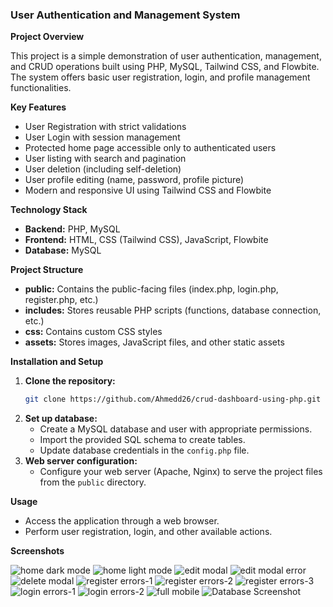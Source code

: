 ### User Authentication and Management System

**Project Overview**

This project is a simple demonstration of user authentication, management, and CRUD operations built using PHP, MySQL, Tailwind CSS, and Flowbite. The system offers basic user registration, login, and profile management functionalities.

**Key Features**

- User Registration with strict validations
- User Login with session management
- Protected home page accessible only to authenticated users
- User listing with search and pagination
- User deletion (including self-deletion)
- User profile editing (name, password, profile picture)
- Modern and responsive UI using Tailwind CSS and Flowbite

**Technology Stack**

- **Backend:** PHP, MySQL
- **Frontend:** HTML, CSS (Tailwind CSS), JavaScript, Flowbite
- **Database:** MySQL

**Project Structure**

- **public:** Contains the public-facing files (index.php, login.php, register.php, etc.)
- **includes:** Stores reusable PHP scripts (functions, database connection, etc.)
- **css:** Contains custom CSS styles
- **assets:** Stores images, JavaScript files, and other static assets

**Installation and Setup**

1. **Clone the repository:**
   ```bash
   git clone https://github.com/Ahmedd26/crud-dashboard-using-php.git
   ```
2. **Set up database:**
   - Create a MySQL database and user with appropriate permissions.
   - Import the provided SQL schema to create tables.
   - Update database credentials in the `config.php` file.
3. **Web server configuration:**
   - Configure your web server (Apache, Nginx) to serve the project files from the `public` directory.

**Usage**

- Access the application through a web browser.
- Perform user registration, login, and other available actions.

**Screenshots**

![home dark mode](public/screenshots/home-dark.png)
![home light mode](public/screenshots/home-light.png)
![edit modal](public/screenshots/edit-modal.png)
![edit modal error](public/screenshots/edit-modal-errors.png)
![delete modal](public/screenshots/delete-modal.png)
![register errors-1](public/screenshots/register-errors-1.png)
![register errors-2](public/screenshots/register-errors-2.png)
![register errors-3](public/screenshots/register-errors-3.png)
![login errors-1](public/screenshots/login-errors-1.png)
![login errors-2](public/screenshots/login-errors-2.png)
![full mobile](public/screenshots/full-mobile.png)
![Database Screenshot](public/screenshots/DB.png)
